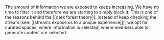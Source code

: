 The amount of information we are exposed to keeps increasing. We have no time to filter it and therefore we are starting to simply block it. This is one of the reasons behind the [[dark forest theory]]. Instead of keep checking the stream (see: [[streams expose us to a unique experience]]), we opt for curated spaces, where information is selected, where members able to generate content are selected. 

